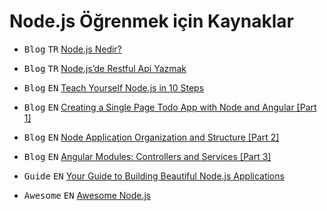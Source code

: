 Node.js Öğrenmek için Kaynaklar
====================

- <kbd>Blog</kbd> <kbd>TR</kbd> [Node.js Nedir?](http://www.borakasmer.com/nodejs-nedir/)

- <kbd>Blog</kbd> <kbd>TR</kbd> [Node.js’de Restful Api Yazmak](http://www.borakasmer.com/node-jsde-restful-api-yazmak/)

-  <kbd>Blog</kbd> <kbd>EN</kbd> [Teach Yourself Node.js in 10 Steps](https://ponyfoo.com/articles/teach-yourself-nodejs-in-10-steps)

- <kbd>Blog</kbd> <kbd>EN</kbd> [Creating a Single Page Todo App with Node and Angular [Part 1]](https://scotch.io/tutorials/creating-a-single-page-todo-app-with-node-and-angular)

- <kbd>Blog</kbd> <kbd>EN</kbd> [Node Application Organization and Structure [Part 2]](https://scotch.io/tutorials/node-and-angular-to-do-app-application-organization-and-structure)

- <kbd>Blog</kbd> <kbd>EN</kbd> [Angular Modules: Controllers and Services [Part 3]](https://scotch.io/tutorials/node-and-angular-to-do-app-controllers-and-services)

- <kbd>Guide</kbd> <kbd>EN</kbd> [Your Guide to Building Beautiful Node.js Applications](http://thenodeway.io/)

- <kbd>Awesome</kbd> <kbd>EN</kbd> [Awesome Node.js](https://github.com/sindresorhus/awesome-nodejs)


